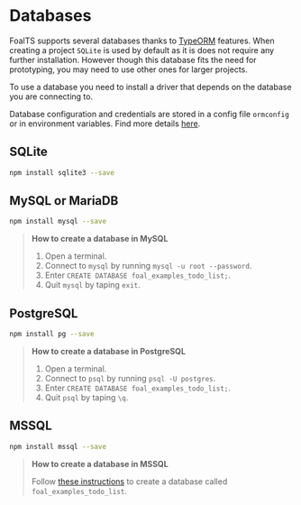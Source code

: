 # Databases

FoalTS supports several databases thanks to [TypeORM](typeorm.io/) features. When creating a project `SQLite` is used by default as it is does not require any further installation. However though this database fits the need for prototyping, you may need to use other ones for larger projects.

To use a database you need to install a driver that depends on the database you are connecting to.

Database configuration and credentials are stored in a config file `ormconfig` or in environment variables. Find more details [here](http://typeorm.io/#/using-ormconfig).

## SQLite

```sh
npm install sqlite3 --save
```

## MySQL or MariaDB

```sh
npm install mysql --save
```

> **How to create a database in MySQL**
>
> 1. Open a terminal.
> 2. Connect to `mysql` by running `mysql -u root --password`.
> 3. Enter `CREATE DATABASE foal_examples_todo_list;`.
> 4. Quit `mysql` by taping `exit`.

## PostgreSQL

```sh
npm install pg --save
```

> **How to create a database in PostgreSQL**
>
> 1. Open a terminal.
> 2. Connect to `psql` by running `psql -U postgres`.
> 3. Enter `CREATE DATABASE foal_examples_todo_list;`.
> 4. Quit `psql` by taping `\q`.

## MSSQL

```sh
npm install mssql --save
```

> **How to create a database in MSSQL**
>
> Follow [these instructions](https://docs.microsoft.com/en-us/sql/linux/sql-server-linux-develop-use-vscode) to create a database called `foal_examples_todo_list`.



